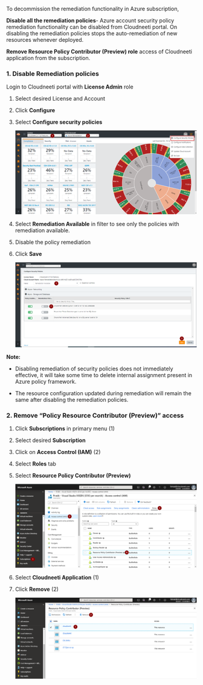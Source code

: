 To decommission the remediation functionality in Azure subscription,

**Disable all the remediation policies**- Azure account security policy remediation functionality can be disabled from Cloudneeti portal. On disabling the remediation policies stops the auto-remediation of new resources whenever deployed.

**Remove Resource Policy Contributor (Preview) role** access of Cloudneeti application from the subscription.

### 1. Disable Remediation policies
Login to Cloudneeti portal with **License Admin** role

1. Select desired License and Account 

2. Click **Configure**

3. Select **Configure security policies**

    ![Disable Remediation policies](.././images/cloudneetiRemediation/Azure_Remediation_Step5.3.png#thumbnail_1)

4. Select **Remediation Available** in filter to see only the policies with remediation available.

5. Disable the policy remediation 

6. Click **Save**

    ![Disable Remediation policies](.././images/cloudneetiRemediation/Azure_Remediation_Step5.4.png#thumbnail_1)

**Note:**

* Disabling remediation of security policies does not immediately effective, it will take some time to delete internal assignment present in Azure policy framework.

* The resource configuration updated during remediation will remain the same after disabling the remediation policies.

### 2. Remove “Policy Resource Contributor (Preview)” access

1. Click **Subscriptions** in primary menu (1)

2. Select desired **Subscription**

3. Click on **Access Control (IAM)** (2)

4. Select **Roles** tab

5. Select **Resource Policy Contributor (Preview)**

    ![Remove “Policy Resource Contributor (Preview)” access](.././images/cloudneetiRemediation/Azure_Remediation_Step5.5.png#thumbnail_1)

6. Select **Cloudneeti Application** (1)

7. Click **Remove** (2)

    ![Remove “Policy Resource Contributor (Preview)” access](.././images/cloudneetiRemediation/Azure_Remediation_Step5.6.png#thumbnail_1)
